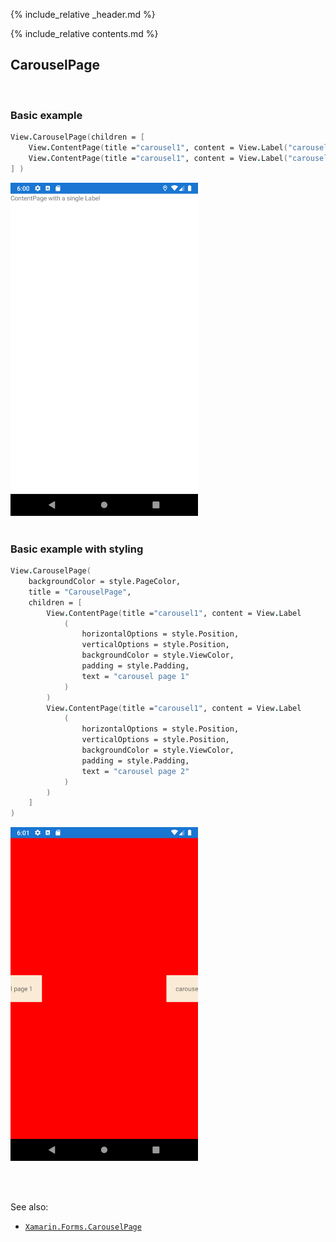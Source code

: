 {% include_relative _header.md %}

{% include_relative contents.md %}

CarouselPage
--------

<br /> 

### Basic example


```fsharp 
View.CarouselPage(children = [
    View.ContentPage(title ="carousel1", content = View.Label("carousel page 1") )
    View.ContentPage(title ="carousel1", content = View.Label("carousel page 2") )
] )
```
<img src="images/pages/content-adr-basic.png" width="300">
<br /> <br /> 

### Basic example with styling

```fsharp 
View.CarouselPage(
    backgroundColor = style.PageColor,
    title = "CarouselPage",
    children = [
        View.ContentPage(title ="carousel1", content = View.Label
            (
                horizontalOptions = style.Position,
                verticalOptions = style.Position,
                backgroundColor = style.ViewColor,
                padding = style.Padding,
                text = "carousel page 1"
            )
        )                
        View.ContentPage(title ="carousel1", content = View.Label
            (
                horizontalOptions = style.Position,
                verticalOptions = style.Position,
                backgroundColor = style.ViewColor,
                padding = style.Padding,
                text = "carousel page 2"
            )
        )
    ]
)
```
<img src="images/pages/carousel-adr-styled.png" width="300">

<br /> <br /> 

See also:

* [`Xamarin.Forms.CarouselPage`](https://docs.microsoft.com/en-us/dotnet/api/Xamarin.Forms.CarouselPage)